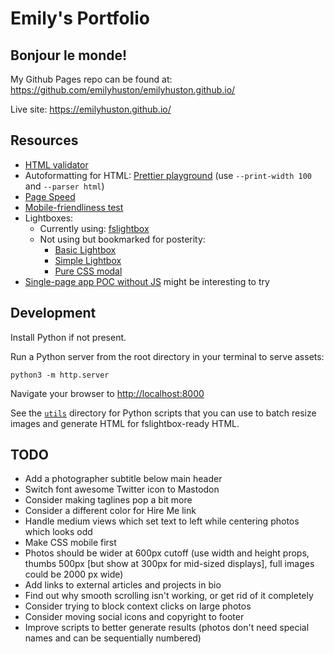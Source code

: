 # Emily's Portfolio


## Bonjour le monde!

My Github Pages repo can be found at: <https://github.com/emilyhuston/emilyhuston.github.io/>

Live site: <https://emilyhuston.github.io/>


## Resources

- [HTML validator](https://validator.w3.org/)
- Autoformatting for HTML: [Prettier playground](https://prettier.io/playground/) (use `--print-width 100` and `--parser html`)
- [Page Speed](https://pagespeed.web.dev/report?url=https%3A%2F%2Femilyhuston.github.io%2F)
- [Mobile-friendliness test](https://search.google.com/test/mobile-friendly)
- Lightboxes:
  - Currently using: [fslightbox](https://fslightbox.com/)
  - Not using but bookmarked for posterity:
    - [Basic Lightbox](https://basiclightbox.electerious.com)
    - [Simple Lightbox](https://simplelightbox.com/)
    - [Pure CSS modal](https://markodenic.com/css-tips/)
- [Single-page app POC without JS](https://john-doe.neocities.org/) might be interesting to try


## Development

Install Python if not present.

Run a Python server from the root directory in your terminal to serve assets:

```
python3 -m http.server
```

Navigate your browser to <http://localhost:8000>

See the [`utils`](/utils) directory for Python scripts that you can use to batch resize images and generate HTML for fslightbox-ready HTML.


## TODO

- Add a photographer subtitle below main header
- Switch font awesome Twitter icon to Mastodon
- Consider making taglines pop a bit more
- Consider a different color for Hire Me link
- Handle medium views which set text to left while centering photos which looks odd
- Make CSS mobile first
- Photos should be wider at 600px cutoff (use width and height props, thumbs 500px [but show at 300px for mid-sized displays], full images could be 2000 px wide)
- Add links to external articles and projects in bio
- Find out why smooth scrolling isn't working, or get rid of it completely
- Consider trying to block context clicks on large photos
- Consider moving social icons and copyright to footer
- Improve scripts to better generate results (photos don't need special names and can be sequentially numbered)
